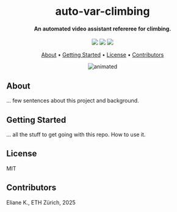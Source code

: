 <h1 align="center">
  <br>
  auto-var-climbing
  <br>
</h1>

<h4 align="center">An automated video assistant refereree for climbing.</h4>
<p align="center">
    <a href="https://ethz.ch/"><img src="https://badgen.net/static/ETH/Z%C3%BCrich/blue" /></a>
    <a href="https://sms.hest.ethz.ch/"><img src="https://badgen.net/static/Sensory Motory/Lab/orange" /></a>
    <a href="https://hest.ethz.ch/en"><img src="https://badgen.net/static/Health Science Technology/Department/yellow" /></a>
</p>

<p align="center">
  <a href="#about">About</a> •
  <a href="#getting-started">Getting Started</a> •
  <a href="#license">License</a> •
  <a href="#contributors">Contributors</a>  
</p>

<p align="center">
  <img src="assets/scoring_algorithm.gif" alt="animated" />
</p>

## About
... few sentences about this project and background.

## Getting Started
... all the stuff to get going with this repo. How to use it.

## License
MIT

## Contributors
Eliane K., ETH Zürich, 2025